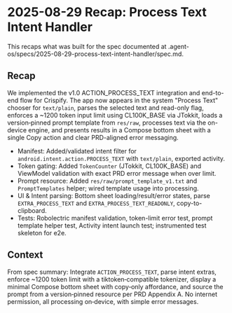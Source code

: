 # 2025-08-29 Recap: Process Text Intent Handler

This recaps what was built for the spec documented at .agent-os/specs/2025-08-29-process-text-intent-handler/spec.md.

## Recap

We implemented the v1.0 ACTION_PROCESS_TEXT integration and end-to-end flow for Crispify. The app now appears in the system "Process Text" chooser for `text/plain`, parses the selected text and read-only flag, enforces a ~1200 token input limit using CL100K_BASE via JTokkit, loads a version‑pinned prompt template from `res/raw`, processes text via the on-device engine, and presents results in a Compose bottom sheet with a single Copy action and clear PRD-aligned error messaging.

- Manifest: Added/validated intent filter for `android.intent.action.PROCESS_TEXT` with `text/plain`, exported activity.
- Token gating: Added `TokenCounter` (JTokkit, CL100K_BASE) and ViewModel validation with exact PRD error message when over limit.
- Prompt resource: Added `res/raw/prompt_template_v1.txt` and `PromptTemplates` helper; wired template usage into processing.
- UI & Intent parsing: Bottom sheet loading/result/error states, parse `EXTRA_PROCESS_TEXT` and `EXTRA_PROCESS_TEXT_READONLY`, copy-to-clipboard.
- Tests: Robolectric manifest validation, token-limit error test, prompt template helper test, Activity intent launch test; instrumented test skeleton for e2e.

## Context

From spec summary: Integrate `ACTION_PROCESS_TEXT`, parse intent extras, enforce ~1200 token limit with a tiktoken‑compatible tokenizer, display a minimal Compose bottom sheet with copy‑only affordance, and source the prompt from a version‑pinned resource per PRD Appendix A. No internet permission, all processing on‑device, with simple error messages.

